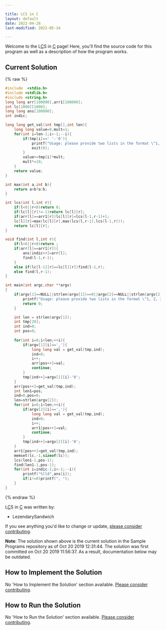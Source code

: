 ```yaml
---

title: LCS in C
layout: default
date: 2022-04-28
last-modified: 2022-05-14

---
```


Welcome to the L[C](https://sampleprograms.io/languages/c)S in [C](https://sampleprograms.io/languages/c) page! Here, you'll find the source code for this program as well as a description of how the program works.

## Current Solution

{% raw %}

```c
#include  <stdio.h>
#include <stdlib.h>
#include <string.h>
long long arr[100000],arr1[100000];
int lc[1000][1000];
long long ans[100000];
int indic;

long long get_val(int tmp[],int len){
    long long value=0,mult=1;
    for(int i=len-1;i>-1;--i){
        if(tmp[i]==' '-'0'){
            printf("Usage: please provide two lists in the format \"1, 2, 3, 4, 5\"");
            exit(0);
        }
        value+=tmp[i]*mult;
        mult*=10;
    }
    return value;
}

int max(int a,int b){
    return a>b?a:b;
}

int lcs(int l,int r){
    if(l<0||r<0)return 0;
    if(lc[l][r]!=-1)return lc[l][r];
    if(arr[l]==arr1[r])lc[l][r]=lcs(l-1,r-1)+1;
    lc[l][r]=max(lc[l][r],max(lcs(l,r-1),lcs(l-1,r)));
    return lc[l][r];
}

void find(int l,int r){
    if(l<0||r<0)return ;
    if(arr[l]==arr1[r]){
        ans[indic++]=arr[l];
        find(l-1,r-1);
    }
    else if(lc[l-1][r]==lc[l][r])find(l-1,r);
    else find(l,r-1);
}

int main(int argc,char **argv)
{
    if(argv[1]==NULL||strlen(argv[1])==0||argv[2]==NULL||strlen(argv[2])==0){
        printf("Usage: please provide two lists in the format \"1, 2, 3, 4, 5\"");
        return 0;
    }

    int len = strlen(argv[1]);
    int tmp[20];
    int ind=0;
    int pos=0;
    
    for(int i=0;i<len;++i){
        if(argv[1][i]==','){
            long long val = get_val(tmp,ind);
            ind=0;
            i++;
            arr[pos++]=val;
            continue;
        }
        tmp[ind++]=argv[1][i]-'0';
    }
    arr[pos++]=get_val(tmp,ind);
    int len1=pos;
    ind=0,pos=0;
    len=strlen(argv[2]);
    for(int i=0;i<len;++i){
        if(argv[2][i]==','){
            long long val = get_val(tmp,ind);
            ind=0;
            i++;
            arr1[pos++]=val;
            continue;
        }
        tmp[ind++]=argv[2][i]-'0';
    }
    arr1[pos++]=get_val(tmp,ind);
    memset(lc,-1,sizeof(lc));
    lcs(len1-1,pos-1);
    find(len1-1,pos-1);
    for(int i=indic-1;i>-1;--i){
        printf("%lld",ans[i]);
        if(i!=0)printf(", ");
    }
}
```

{% endraw %}

L[C](https://sampleprograms.io/languages/c)S in [C](https://sampleprograms.io/languages/c) was written by:

- LezendarySandwich

If you see anything you'd like to change or update, [please consider contributing](https://github.com/TheRenegadeCoder/sample-programs).

**Note**: The solution shown above is the current solution in the Sample Programs repository as of Oct 20 2019 12:31:44. The solution was first committed on Oct 20 2019 11:56:37. As a result, documentation below may be outdated.

## How to Implement the Solution

No 'How to Implement the Solution' section available. [Please consider contributing](https://github.com/TheRenegadeCoder/sample-programs-website).

## How to Run the Solution

No 'How to Run the Solution' section available. [Please consider contributing](https://github.com/TheRenegadeCoder/sample-programs-website).